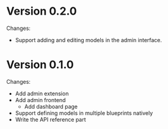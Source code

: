 # Version 0.2.0

Changes:

- Support adding and editing models in the admin interface.

# Version 0.1.0

Changes:

- Add admin extension
- Add admin frontend
  - Add dashboard page
- Support defining models in multiple blueprints natively
- Write the API reference part
